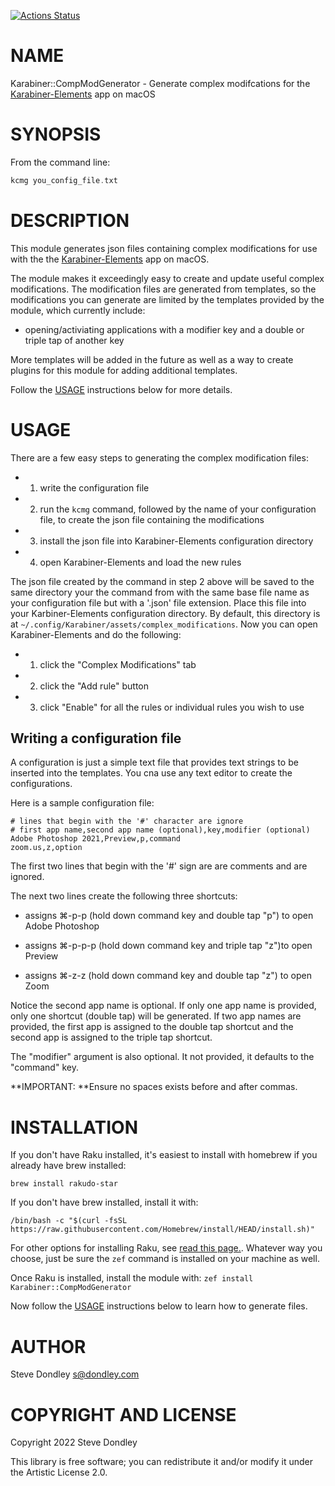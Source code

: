 [![Actions Status](https://github.com/sdondley/Karabiner-CompModGenerator/workflows/test/badge.svg)](https://github.com/sdondley/Karabiner-CompModGenerator/actions)

NAME
====

Karabiner::CompModGenerator - Generate complex modifcations for the [Karabiner-Elements](https://karabiner-elements.pqrs.org) app on macOS

SYNOPSIS
========

From the command line:

```raku
kcmg you_config_file.txt
```

DESCRIPTION
===========

This module generates json files containing complex modifications for use with the the [Karabiner-Elements](https://karabiner-elements.pqrs.org) app on macOS.

The module makes it exceedingly easy to create and update useful complex modifications. The modification files are generated from templates, so the modifications you can generate are limited by the templates provided by the module, which currently include:

* opening/activiating applications with a modifier key and a double or triple tap of another key

More templates will be added in the future as well as a way to create plugins for this module for adding additional templates.

Follow the [USAGE](USAGE) instructions below for more details.

USAGE
=====

There are a few easy steps to generating the complex modification files:

  * 1. write the configuration file

  * 2. run the `kcmg` command, followed by the name of your configuration file, to create the json file containing the modifications

  * 3. install the json file into Karabiner-Elements configuration directory

  * 4. open Karabiner-Elements and load the new rules

The json file created by the command in step 2 above will be saved to the same directory your the command from with the same base file name as your configuration file but with a '.json' file extension. Place this file into your Karbiner-Elements configuration directory. By default, this directory is at `~/.config/Karabiner/assets/complex_modifications`. Now you can open Karabiner-Elements and do the following:

  * 1. click the "Complex Modifications" tab

  * 2. click the "Add rule" button

  * 3. click "Enable" for all the rules or individual rules you wish to use

Writing a configuration file
----------------------------

A configuration is just a simple text file that provides text strings to be inserted into the templates. You cna use any text editor to create the configurations.

Here is a sample configuration file:

    # lines that begin with the '#' character are ignore
    # first app name,second app name (optional),key,modifier (optional)
    Adobe Photoshop 2021,Preview,p,command
    zoom.us,z,option

The first two lines that begin with the '#' sign are are comments and are ignored.

The next two lines create the following three shortcuts:

  * assigns ⌘-p-p (hold down command key and double tap "p") to open Adobe Photoshop

  * assigns ⌘-p-p-p (hold down command key and triple tap "z")to open Preview

  * assigns ⌘-z-z (hold down command key and double tap "z") to open Zoom

Notice the second app name is optional. If only one app name is provided, only one shortcut (double tap) will be generated. If two app names are provided, the first app is assigned to the double tap shortcut and the second app is assigned to the triple tap shortcut.

The "modifier" argument is also optional. It not provided, it defaults to the "command" key.

**IMPORTANT: **Ensure no spaces exists before and after commas.

INSTALLATION
============

If you don't have Raku installed, it's easiest to install with homebrew if you already have brew installed:

`brew install rakudo-star`

If you don't have brew installed, install it with:

`/bin/bash -c "$(curl -fsSL https://raw.githubusercontent.com/Homebrew/install/HEAD/install.sh)"`

For other options for installing Raku, see [read this page.](https://course.raku.org/essentials/how-to-install-rakudo/). Whatever way you choose, just be sure the `zef` command is installed on your machine as well.

Once Raku is installed, install the module with: `zef install Karabiner::CompModGenerator`

Now follow the [USAGE](USAGE) instructions below to learn how to generate files.

AUTHOR
======

Steve Dondley <s@dondley.com>

COPYRIGHT AND LICENSE
=====================

Copyright 2022 Steve Dondley

This library is free software; you can redistribute it and/or modify it under the Artistic License 2.0.


